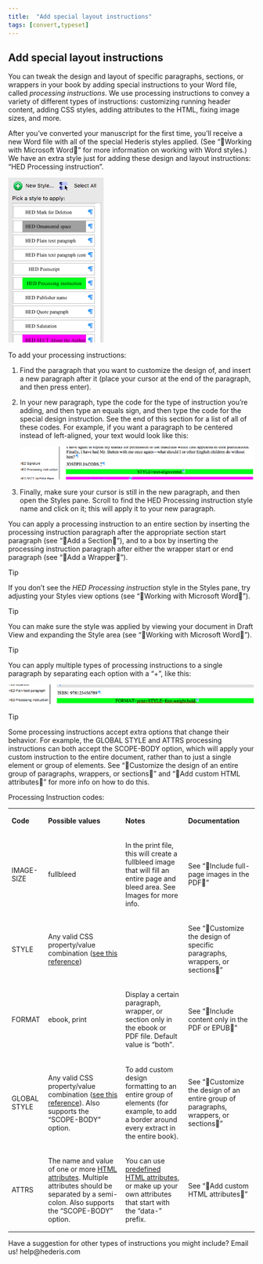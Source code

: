 ```yaml
---
title:  "Add special layout instructions"
tags: [convert,typeset]
---
```


<section data-type="chapter" class="hsecchapter" data-hederis-type="hsecchapter" id="custom-design" data-pi-attrs="id: custom-design; data-tags: convert,typeset;" role="doc-chapter" data-tags="convert,typeset" data-author-name=" " data-book-title=" " title="Add special layout instructions"><h1 data-hederis-type="hblkchaptitle" class="hblkchaptitle" id="pY8Brseqq">Add special layout instructions</h1><p class="hblkp" data-hederis-type="hblkp" id="p6HNiDWTU">You can tweak the design and layout of specific paragraphs, sections, or wrappers in your book by adding special instructions to your Word file, called <em class="hspanem" data-hederis-type="hspanem" id="pNnxaErnf">processing instructions</em>. We use processing instructions to convey a variety of different types of instructions: customizing running header content, adding CSS styles, adding attributes to the HTML, fixing image sizes, and more.</p><p class="hblkp" data-hederis-type="hblkp" id="ph4Yv9W2F">After you&#8217;ve converted your manuscript for the first time, you&#8217;ll receive a new Word file with all of the special Hederis styles applied. (See &#8220;Working with Microsoft Word&#8221; for more information on working with Word styles.) We have an extra style just for adding these design and layout instructions: &#8220;HED Processing instruction&#8221;.</p><img data-hederis-type="hblkimg" class="hblkimg" id="p3oCxCpDC" src="/images/pi1.png" data-img-src="pi1.png"/><p class="hblkp" data-hederis-type="hblkp" id="ppNuxjtS6">To add your processing instructions:</p><ol class="hwprnumlist" data-hederis-type="hwprnumlist" id="pkqqaMbFr"><li class="hblkoli" data-hederis-type="hblkoli" id="lin1ClWLIA"><p class="hblkoli" data-hederis-type="hblklip" id="pPbIHpkuA">Find the paragraph that you want to customize the design of, and insert a new paragraph after it (place your cursor at the end of the paragraph, and then press enter).</p></li><li class="hblkoli" data-hederis-type="hblkoli" id="licGbysKiH"><p class="hblkoli" data-hederis-type="hblklip" id="pOqyHPWco">In your new paragraph, type the code for the type of instruction you&#8217;re adding, and then type an equals sign, and then type the code for the special design instruction. See the end of this section for a list of all of these codes. For example, if you want a paragraph to be centered instead of left-aligned, your text would look like this:</p><img data-hederis-type="hblkimg" class="hblkimg" id="pGsZU6YYZ" src="/images/pi2.png" data-img-src="pi2.png"/></li><li class="hblkoli" data-hederis-type="hblkoli" id="li3BtMfmKW"><p class="hblkoli" data-hederis-type="hblklip" id="pMP36WHh2">Finally, make sure your cursor is still in the new paragraph, and then open the Styles pane. Scroll to find the HED Processing instruction style name and click on it; this will apply it to your new paragraph.</p></li></ol><p class="hblkp" data-hederis-type="hblkp" id="p1vgH4lXi">You can apply a processing instruction to an entire section by inserting the processing instruction paragraph after the appropriate section start paragraph (see &#8220;Add a Section&#8221;), and to a box by inserting the processing instruction paragraph after either the wrapper start or end paragraph (see &#8220;Add a Wrapper&#8221;).</p><aside class="hwprbox box" data-hederis-type="hwprbox" id="pdGrN6TX8" data-type="sidebar"><p class="hblktype" data-hederis-type="hblktype" id="pyuk21EGQ">Tip</p><p class="hblkp" data-hederis-type="hblkp" id="pkpk5n3Jv">If you don&#8217;t see the <em class="hspanem" data-hederis-type="hspanem" id="pjs0nwrxt">HED Processing instruction</em> style in the Styles pane, try adjusting your Styles view options (see &#8220;Working with Microsoft Word&#8221;).</p></aside><aside class="hwprbox box" data-hederis-type="hwprbox" id="peQiJN4lO" data-type="sidebar"><p class="hblktype" data-hederis-type="hblktype" id="pYeXBclxx">Tip</p><p class="hblkp" data-hederis-type="hblkp" id="pXgXs5ClA">You can make sure the style was applied by viewing your document in Draft View and expanding the Style area (see &#8220;Working with Microsoft Word&#8221;).</p></aside><aside class="hwprbox box" data-hederis-type="hwprbox" id="pLhdQti58" data-type="sidebar"><p class="hblktype" data-hederis-type="hblktype" id="pcm9iXMeZ">Tip</p><p class="hblkp" data-hederis-type="hblkp" id="pf7PkvT9w">You can apply multiple types of processing instructions to a single paragraph by separating each option with a &#8220;+&#8221;, like this:</p><img data-hederis-type="hblkimg" class="hblkimg" id="pahdhtRMd" src="/images/pi3.png" data-img-src="pi3.png"/></aside><aside class="hwprbox box" data-hederis-type="hwprbox" id="pdjTjEOVm" data-type="sidebar"><p class="hblktype" data-hederis-type="hblktype" id="prtyxHmCR">Tip</p><p class="hblkp" data-hederis-type="hblkp" id="pXAXmiiHp">Some processing instructions accept extra options that change their behavior. For example, the GLOBAL STYLE and ATTRS processing instructions can both accept the SCOPE-BODY option, which will apply your custom instruction to the entire document, rather than to just a single element or group of elements. See &#8220;Customize the design of an entire group of paragraphs, wrappers, or sections&#8221; and &#8220;Add custom HTML attributes&#8221; for more info on how to do this.</p></aside><p class="hblkp" data-hederis-type="hblkp" id="pxzXpFPhq">Processing Instruction codes:</p><table id="pBEMyAXm5" data-hederis-type="hwprtable" class="hwprtable"><tr data-hederis-type="hwprtr" class="hwprtr" id="p5piP6oh9"><td data-hederis-type="hwprtd" class="hwprtd" id="psoXfDejk"><p class="hblkp" data-hederis-type="hblkp" id="pQz3IeHLN"><strong class="hspanstrong" data-hederis-type="hspanstrong" id="pNJwYTTza">Code</strong></p></td><td data-hederis-type="hwprtd" class="hwprtd" id="pXnhKzBI9"><p class="hblkp" data-hederis-type="hblkp" id="pBLLcr53G"><strong class="hspanstrong" data-hederis-type="hspanstrong" id="pNYoQE6g5">Possible values</strong></p></td><td data-hederis-type="hwprtd" class="hwprtd" id="pNQ66Gdpk"><p class="hblkp" data-hederis-type="hblkp" id="pM6NijEQn"><strong class="hspanstrong" data-hederis-type="hspanstrong" id="pistDDf7W">Notes</strong></p></td><td data-hederis-type="hwprtd" class="hwprtd" id="pQvb5cM7p"><p class="hblkp" data-hederis-type="hblkp" id="praw6x9Ba"><strong class="hspanstrong" data-hederis-type="hspanstrong" id="pk7g82oU6">Documentation</strong></p></td></tr><tr data-hederis-type="hwprtr" class="hwprtr" id="pKThYgww9"><td data-hederis-type="hwprtd" class="hwprtd" id="payHCKUlY"><p class="hblkp" data-hederis-type="hblkp" id="pdgJ15Avx">IMAGE-SIZE</p></td><td data-hederis-type="hwprtd" class="hwprtd" id="pfzf4a1d3"><p class="hblkp" data-hederis-type="hblkp" id="pZGSIUjXR">fullbleed</p></td><td data-hederis-type="hwprtd" class="hwprtd" id="pNkqXCR4j"><p class="hblkp" data-hederis-type="hblkp" id="pfh32CeTm">In the print file, this will create a fullbleed image that will fill an entire page and bleed area. See Images for more info.</p></td><td data-hederis-type="hwprtd" class="hwprtd" id="pD1T4iiAT"><p class="hblkp" data-hederis-type="hblkp" id="pwlQ4Dk9M">See &#8220;Include full-page images in the PDF&#8221;</p></td></tr><tr data-hederis-type="hwprtr" class="hwprtr" id="pPhl41e89"><td data-hederis-type="hwprtd" class="hwprtd" id="pPnZhoj1Y"><p class="hblkp" data-hederis-type="hblkp" id="paHZzAlNW">STYLE</p></td><td data-hederis-type="hwprtd" class="hwprtd" id="pt8yEF4kq"><p class="hblkp" data-hederis-type="hblkp" id="poVuNFgW4">Any valid CSS property/value combination (<a href="https://developer.mozilla.org/en-US/docs/Web/CSS/Reference" data-hederis-type="hspana" id="pul7s6i6e"><span class="Hyperlink" data-hederis-type="hspnspan" id="pNnAtcfEZ">see this reference</span></a>)</p></td><td data-hederis-type="hwprtd" class="hwprtd" id="pDk6S7RO5"/><td data-hederis-type="hwprtd" class="hwprtd" id="pDuFuhYHO"><p class="hblkp" data-hederis-type="hblkp" id="ptuozcVDu">See &#8220;Customize the design of specific paragraphs, wrappers, or sections&#8221;</p></td></tr><tr data-hederis-type="hwprtr" class="hwprtr" id="p9bmRzmZR"><td data-hederis-type="hwprtd" class="hwprtd" id="pPiKtwrNl"><p class="hblkp" data-hederis-type="hblkp" id="p34X6casN">FORMAT</p></td><td data-hederis-type="hwprtd" class="hwprtd" id="ptJlzzKKA"><p class="hblkp" data-hederis-type="hblkp" id="pBisWUFM8">ebook, print</p></td><td data-hederis-type="hwprtd" class="hwprtd" id="plFEiUG9p"><p class="hblkp" data-hederis-type="hblkp" id="pF83PhoWo">Display a certain paragraph, wrapper, or section only in the ebook or PDF file. Default value is &#8220;both&#8221;.</p></td><td data-hederis-type="hwprtd" class="hwprtd" id="pjt1Fjavk"><p class="hblkp" data-hederis-type="hblkp" id="pPQDZfkNl">See &#8220;Include content only in the PDF or EPUB&#8221;</p></td></tr><tr data-hederis-type="hwprtr" class="hwprtr" id="p4Vts0FbP"><td data-hederis-type="hwprtd" class="hwprtd" id="pEXSlzn7W"><p class="hblkp" data-hederis-type="hblkp" id="pG5pmhriH">GLOBAL STYLE</p></td><td data-hederis-type="hwprtd" class="hwprtd" id="prfB8SmAE"><p class="hblkp" data-hederis-type="hblkp" id="p61htRQno">Any valid CSS property/value combination (<a href="https://developer.mozilla.org/en-US/docs/Web/CSS/Reference" data-hederis-type="hspana" id="pqfQSBclH"><span class="Hyperlink" data-hederis-type="hspnspan" id="pZUaWRrLG">see this reference</span></a>). Also supports the &#8220;SCOPE-BODY&#8221; option.</p></td><td data-hederis-type="hwprtd" class="hwprtd" id="pf6zo32Hb"><p class="hblkp" data-hederis-type="hblkp" id="prViMRsqJ">To add custom design formatting to an entire group of elements (for example, to add a border around every extract in the entire book).</p></td><td data-hederis-type="hwprtd" class="hwprtd" id="p0nNIsgYR"><p class="hblkp" data-hederis-type="hblkp" id="p6a7mDHjw">See &#8220;Customize the design of an entire group of paragraphs, wrappers, or sections&#8221;</p></td></tr><tr data-hederis-type="hwprtr" class="hwprtr" id="pfkqzcuyh"><td data-hederis-type="hwprtd" class="hwprtd" id="pOrcMejao"><p class="hblkp" data-hederis-type="hblkp" id="puvPQ6AC5">ATTRS</p></td><td data-hederis-type="hwprtd" class="hwprtd" id="p9O5JDNbz"><p class="hblkp" data-hederis-type="hblkp" id="pLaDtLNbt">The name and value of one or more <a href="https://developer.mozilla.org/en-US/docs/Web/HTML/Attributes" data-hederis-type="hspana" id="pCLiD8mIf"><span class="Hyperlink" data-hederis-type="hspnspan" id="p0StwybwT">HTML attributes</span></a>. Multiple attributes should be separated by a semi-colon. Also supports the &#8220;SCOPE-BODY&#8221; option.</p></td><td data-hederis-type="hwprtd" class="hwprtd" id="pzgFVL8nF"><p class="hblkp" data-hederis-type="hblkp" id="p61z6rrfs">You can use <a href="https://developer.mozilla.org/en-US/docs/Web/HTML/Attributes" data-hederis-type="hspana" id="pZTneKnBL"><span class="Hyperlink" data-hederis-type="hspnspan" id="pBF668Cs7">predefined HTML attributes</span></a>, or make up your own attributes that start with the &#8220;data-&#8221; prefix.</p></td><td data-hederis-type="hwprtd" class="hwprtd" id="p5UcbWmcz"><p class="hblkp" data-hederis-type="hblkp" id="pbWmSe8v8">See &#8220;Add custom HTML attributes&#8221;</p></td></tr></table><p class="hblkp" data-hederis-type="hblkp" id="pt2envS5x">Have a suggestion for other types of instructions you might include? Email us! help@hederis.com</p></section>
